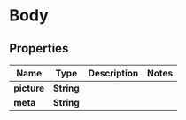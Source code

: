 # Body

## Properties
Name | Type | Description | Notes
------------ | ------------- | ------------- | -------------
**picture** | **String** |  | 
**meta** | **String** |  | 
